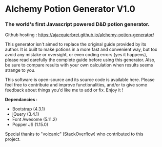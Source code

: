 # Alchemy Potion Generator V1.0
### The world's first Javascript powered D&amp;D potion generator.

Github hosting : https://ajacquierbret.github.io/alchemy-potion-generator/

This generator isn't aimed to replace the original guide provided by its author. It is built to make potions in a more fast and convenient way, but too avoid any mistake or oversight, or even coding errors (yes it happens), please read carefully the complete guide before using this generator.
Also, be sure to compare results with your own calculation when results seems strange to you.

This software is open-source and its source code is available here.
Please feel free to contribute and improve functionalities, and/or to give some feedback about things you'd like me to add or fix. Enjoy it !

**Dependancies :**

- Bootstrap (4.3.1)
- jQuery (3.4.1)
- Font Awesome (5.11.2)
- Popper JS (1.15.0)


Special thanks to "volcanic" (StackOverflow) who contributed to this project.
